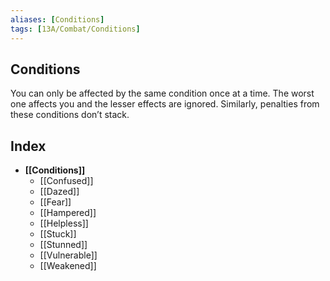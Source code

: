 ```yaml
---
aliases: [Conditions]
tags: [13A/Combat/Conditions]
---
```


## Conditions

You can only be affected by the same condition once at a time. The worst one affects you and the lesser effects are ignored. Similarly, penalties from these conditions don’t stack. 

## Index

- **[[Conditions]]**
	- [[Confused]]
	- [[Dazed]]
	- [[Fear]]
	- [[Hampered]]
	- [[Helpless]]
	- [[Stuck]]
	- [[Stunned]]
	- [[Vulnerable]]
	- [[Weakened]]